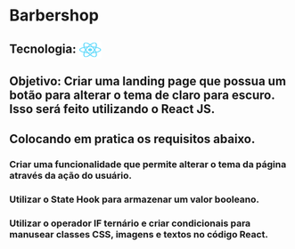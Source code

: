 # Barbershop

## Tecnologia:  <img align="center" alt="React" height="30" width="40" src="https://raw.githubusercontent.com/devicons/devicon/master/icons/react/react-original.svg">

## Objetivo: Criar uma landing page que possua um botão para alterar o tema de claro para escuro. Isso será feito utilizando o React JS.

## Colocando em pratica os requisitos abaixo.
### Criar uma funcionalidade que permite alterar o tema da página através da ação do usuário.
### Utilizar o State Hook para armazenar um valor booleano.
### Utilizar o operador IF ternário e criar condicionais para manusear classes CSS, imagens e textos no código React.